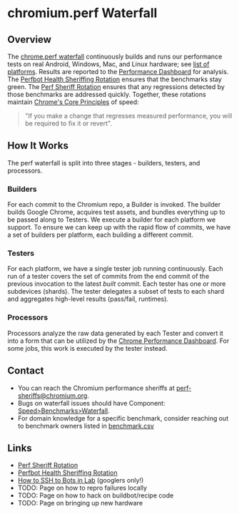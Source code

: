 # chromium.perf Waterfall

## Overview

The [chrome.perf waterfall](https://ci.chromium.org/p/chrome/g/chrome.perf/console)
continuously builds and runs our performance tests on real Android, Windows,
Mac, and Linux hardware; see [list of platforms](perf_lab_platforms.md).
Results are reported to the
[Performance Dashboard](https://chromeperf.appspot.com/) for analysis. The
[Perfbot Health Sheriffing Rotation](bot_health_sheriffing/main.md) ensures that the benchmarks stay green. The [Perf Sheriff Rotation](perf_regression_sheriffing.md) ensures that any regressions detected by those benchmarks are addressed quickly. Together, these rotations maintain
[Chrome's Core Principles](https://www.chromium.org/developers/core-principles)
of speed:

> "If you make a change that regresses measured performance, you will be
> required to fix it or revert".

## How It Works

The perf waterfall is split into three stages - builders, testers, and processors.

### Builders

For each commit to the Chromium repo, a Builder is invoked. The builder builds
Google Chrome, acquires test assets, and bundles everything up to be passed
along to Testers. We execute a builder for each platform we support. To ensure
we can keep up with the rapid flow of commits, we have a set of builders per
platform, each building a different commit.

### Testers

For each platform, we have a single tester job running continuously. Each run of
a tester covers the set of commits from the end commit of the previous
invocation to the latest _built_ commit. Each tester has one or more subdevices
(shards). The tester delegates a subset of tests to each shard and aggregates
high-level results (pass/fail, runtimes).

### Processors

Processors analyze the raw data generated by each Tester and convert it into a form that can be utilized
by the [Chrome Performance Dashboard](https://chromeperf.appspot.com/report).
For some jobs, this work is executed by the tester instead.

## Contact

  * You can reach the Chromium performance sheriffs at perf-sheriffs@chromium.org.
  * Bugs on waterfall issues should have Component:
    [Speed>Benchmarks>Waterfall](https://bugs.chromium.org/p/chromium/issues/list?can=2&q=component%3ASpeed%3EBenchmarks%3EWaterfall+&colspec=ID+Pri+M+Stars+ReleaseBlock+Component+Status+Owner+Summary+OS+Modified&x=m&y=releaseblock&cells=ids).
  * For domain knowledge for a specific benchmark, consider reaching out to
    benchmark owners listed in
    [benchmark.csv](https://docs.google.com/spreadsheets/d/1xaAo0_SU3iDfGdqDJZX_jRV0QtkufwHUKH3kQKF3YQs/edit#gid=0)

## Links

  * [Perf Sheriff Rotation](perf_regression_sheriffing.md)
  * [Perfbot Health Sheriffing Rotation](bot_health_sheriffing/main.md)
  * [How to SSH to Bots in Lab](https://chrome-internal.googlesource.com/infra/infra_internal/+/master/doc/ssh.md)
    (googlers only!)
  * TODO: Page on how to repro failures locally
  * TODO: Page on how to hack on buildbot/recipe code
  * TODO: Page on bringing up new hardware
